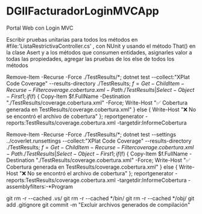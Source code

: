 # DGIIFacturadorLoginMVCApp
 Portal Web con Login MVC 



Escribir pruebas unitarias para todos los métodos en #file:'ListaRestrictivaController.cs' , con NUnit y usando el método That() en la clase Asert y a los métodos que consumen entidades, asignarles valor a todas las propiedades, agregar las pruebas de los else de todos los métodos






Remove-Item -Recurse -Force ./TestResults/*; dotnet test --collect:"XPlat Code Coverage" --results-directory ./TestResults; $f = Get-ChildItem -Recurse -Filter coverage.cobertura.xml -Path ./TestResults | Select-Object -First 1; if ($f) { Copy-Item $f.FullName -Destination "./TestResults/coverage.cobertura.xml" -Force; Write-Host "✅ Cobertura generada en TestResults/coverage.cobertura.xml" } else { Write-Host "❌ No se encontró el archivo de cobertura" }; reportgenerator -reports:TestResults/coverage.cobertura.xml -targetdir:InformeCobertura





Remove-Item -Recurse -Force ./TestResults/*; dotnet test --settings ../coverlet.runsettings --collect:"XPlat Code Coverage" --results-directory ./TestResults; $f = Get-ChildItem -Recurse -Filter coverage.cobertura.xml -Path ./TestResults | Select-Object -First 1; if ($f) { Copy-Item $f.FullName -Destination "./TestResults/coverage.cobertura.xml" -Force; Write-Host "✅ Cobertura generada en TestResults/coverage.cobertura.xml" } else { Write-Host "❌ No se encontró el archivo de cobertura" }; reportgenerator -reports:TestResults/coverage.cobertura.xml -targetdir:InformeCobertura -assemblyfilters:-*Program




git rm -r --cached .vs/
git rm -r --cached */bin/
git rm -r --cached */obj/
git add .gitignore
git commit -m "Excluir archivos generados de compilación"
